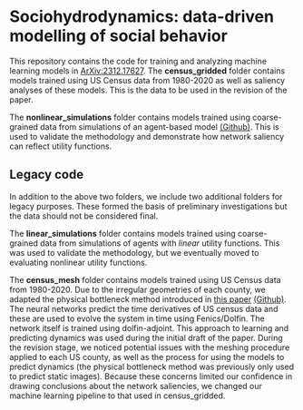 # Sociohydrodynamics: data-driven modelling of social behavior

This repository contains the code for training and analyzing machine learning models in [ArXiv:2312.17627](https://arxiv.org/abs/2312.17627). The **census_gridded** folder contains models trained using US Census data from 1980-2020 as well as saliency analyses of these models. This is the data to be used in the revision of the paper. 

The **nonlinear_simulations** folder contains models trained using coarse-grained data from simulations of an agent-based model [(Github)](https://github.com/dsseara/sociohydro). 
This is used to validate the methodology and demonstrate how network saliency can reflect utility functions. 

## Legacy code

In addition to the above two folders, we include two additional folders for legacy purposes. These formed the basis of preliminary investigations but the data should not be considered final.

The **linear_simulations** folder contains models trained using coarse-grained data from simulations of agents with *linear* utility functions. This was used to validate the methodology, but we eventually moved to evaluating nonlinear utility functions.

The **census_mesh** folder contains models trained using US Census data from 1980-2020. Due to the irregular geometries of each county, we adapted
the physical bottleneck method introduced in [this paper](https://www.cell.com/cell/fulltext/S0092-8674(23)01331-4) [(Github)](https://github.com/schmittms/physical_bottleneck).
The neural networks predict the time derivatives of US census data and these are used to evolve the system in time using Fenics/Dolfin. The network itself is trained using dolfin-adjoint. 
This approach to learning and predicting dynamics was used during the initial draft of the paper.
During the revision stage, we noticed potential issues with the meshing procedure applied to each US county, as well as the process for using the models to predict dynamics (the physical bottleneck method was previously only used to predict static images).
Because these concerns limited our confidence in drawing conclusions about the network saliencies, we changed our machine learning pipeline to that used in census_gridded.
